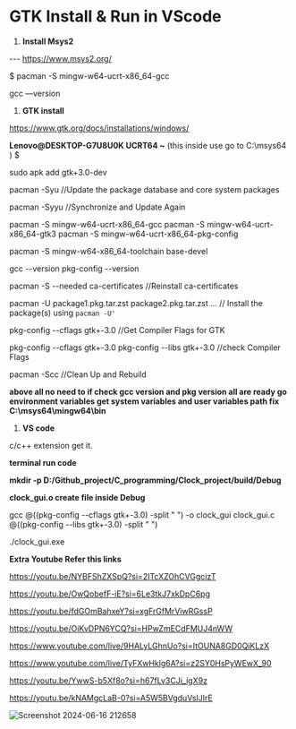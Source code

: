 # GTK Install & Run in VScode

1. **Install Msys2**

--- https://www.msys2.org/

$ pacman -S mingw-w64-ucrt-x86_64-gcc

gcc —version

1. **GTK install**

https://www.gtk.org/docs/installations/windows/

**Lenovo@DESKTOP-G7U8U0K UCRT64 ~** (this inside use go to C:\msys64 )
$ 

sudo apk add gtk+3.0-dev

pacman -Syu //Update the package database and core system packages

pacman -Syyu //Synchronize and Update Again

pacman -S mingw-w64-ucrt-x86_64-gcc
pacman -S mingw-w64-ucrt-x86_64-gtk3
pacman -S mingw-w64-ucrt-x86_64-pkg-config

pacman -S mingw-w64-x86_64-toolchain base-devel

gcc --version
pkg-config --version

pacman -S --needed ca-certificates //Reinstall ca-certificates

pacman -U package1.pkg.tar.zst package2.pkg.tar.zst ... //
Install the package(s) using `pacman -U'`

pkg-config --cflags gtk+-3.0 //Get Compiler Flags for GTK

pkg-config --cflags gtk+-3.0
pkg-config --libs gtk+-3.0 //check Compiler Flags

pacman -Scc //Clean Up and Rebuild

**above all no need to if check gcc version and pkg version all are ready go environment variables get system variables and user variables path fix C:\msys64\mingw64\bin**

1. **VS code**

c/c++ extension get it.

**terminal run code**

**mkdir -p D:/Github_project/C_programming/Clock_project/build/Debug**

**clock_gui.o create file inside Debug** 

gcc @((pkg-config --cflags gtk+-3.0) -split " ") -o clock_gui clock_gui.c @((pkg-config --libs gtk+-3.0) -split " ")

./clock_gui.exe 

**Extra Youtube Refer this links**

https://youtu.be/NYBFShZXSpQ?si=2ITcXZOhCVGgcizT

https://youtu.be/OwQobefF-iE?si=6Le3tkJ7xkDpC6pg

https://youtu.be/fdGOmBahxeY?si=xgFrGfMrViwRGssP

https://youtu.be/OiKvDPN6YCQ?si=HPwZmECdFMUJ4nWW

https://www.youtube.com/live/9HALyLGhnUo?si=ItOUNA8GD0QiKLzX

https://www.youtube.com/live/TyFXwHklg6A?si=z2SY0HsPyWEwX_90

https://youtu.be/YwwS-b5Xf8o?si=h67fLv3CJi_igX9z

https://youtu.be/kNAMgcLaB-0?si=A5W5BVgduVsIJlrE


![Screenshot 2024-06-16 212658](https://github.com/HemalTharakaeEranga/Clock_project/assets/156353444/e037d776-444f-490b-aa92-0f2a60d82374)

